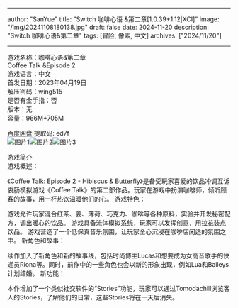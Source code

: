 
---
author: "SanYue"
title: "Switch 咖啡心语 &第二章[1.0.39+1.12|XCI]"
image: "/img/20241108180138.jpg"
draft: false
date: 2024-11-20
description: "Switch 咖啡心语&第二章"
tags: [冒险, 像素, 中文]
archives: ["2024/11/20"]

---

游戏名称：咖啡心语&第二章   
Coffee Talk &Episode 2     
游戏语言：中文  
首发日期：2023年04月19日  
解压密码：wing515  
是否有金手指：否  
版本：无   
容量：966M+705M

[百度网盘](https//pan.baidu.com/s/13-aduyxllKtggPHNo10InA) 提取码: ed7f  
![图片1](/img/0df12d6.jpg)![图片2](/img/d3efb5.jpg)![图片3](/img/1ad972.jpg)  

游戏简介  
游戏概述：

《Coffee Talk: Episode 2 - Hibiscus & Butterfly》是备受玩家喜爱的饮品冲调互诉衷肠模拟游戏《Coffee Talk》的第二部作品。玩家在游戏中扮演咖啡师，倾听顾客的故事，用一杯热饮温暖他们的心。
游戏特色：

游戏允许玩家混合红茶、姜、薄荷、巧克力、咖啡等各种原料，实验并开发秘密配方，调出暖心的饮品。
游戏具备流体模拟系统，玩家可以发挥创意，用拉花装点饮品。
游戏营造了一个低保真音乐氛围，让玩家全心沉浸在咖啡店闲适的氛围之中。
新角色和故事：

续作加入了新角色和新的故事线，包括时尚博主Lucas和想要成为女高音歌手的快递员Riona等。同时，前作中的一些角色也会以新的形象出现，例如Lua和Baileys计划结婚。
新功能：

本作增加了一个类似社交软件的“Stories”功能，玩家可以通过Tomodachill浏览客人的Stories，了解他们的日常，这些Stories将在一天后消失。
